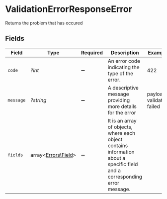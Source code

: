 # ValidationErrorResponseError

Returns the problem that has occured


## Fields

| Field                                                                                                                       | Type                                                                                                                        | Required                                                                                                                    | Description                                                                                                                 | Example                                                                                                                     |
| --------------------------------------------------------------------------------------------------------------------------- | --------------------------------------------------------------------------------------------------------------------------- | --------------------------------------------------------------------------------------------------------------------------- | --------------------------------------------------------------------------------------------------------------------------- | --------------------------------------------------------------------------------------------------------------------------- |
| `code`                                                                                                                      | *?int*                                                                                                                      | :heavy_minus_sign:                                                                                                          | An error code indicating the type of the error.                                                                             | 422                                                                                                                         |
| `message`                                                                                                                   | *?string*                                                                                                                   | :heavy_minus_sign:                                                                                                          | A descriptive message providing more details for the error                                                                  | payload validation failed                                                                                                   |
| `fields`                                                                                                                    | array<[Errors\Field](../../Models/Errors/Field.md)>                                                                         | :heavy_minus_sign:                                                                                                          | It is an array of objects, where each object contains information about a specific field and a corresponding error message. |                                                                                                                             |